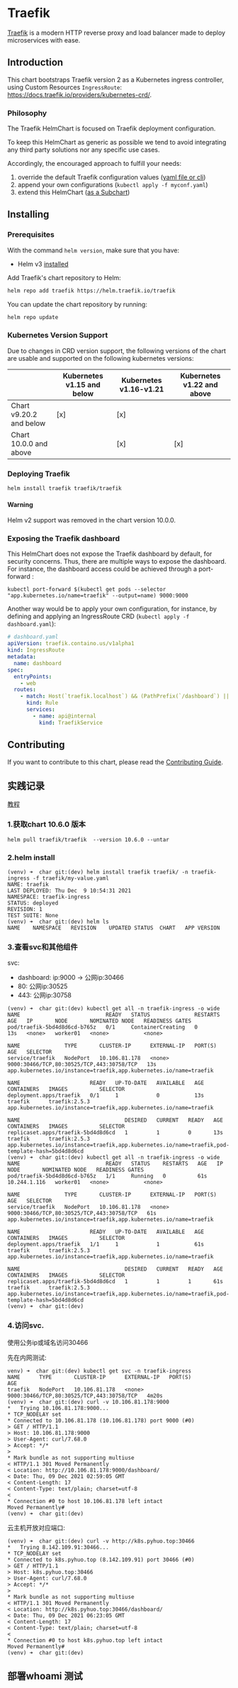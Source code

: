 # Traefik

[Traefik](https://traefik.io/) is a modern HTTP reverse proxy and load balancer made to deploy
microservices with ease.

## Introduction

This chart bootstraps Traefik version 2 as a Kubernetes ingress controller,
using Custom Resources `IngressRoute`: <https://docs.traefik.io/providers/kubernetes-crd/>.

### Philosophy

The Traefik HelmChart is focused on Traefik deployment configuration.

To keep this HelmChart as generic as possible we tend
to avoid integrating any third party solutions nor any specific use cases.

Accordingly, the encouraged approach to fulfill your needs:
1. override the default Traefik configuration values ([yaml file or cli](https://helm.sh/docs/chart_template_guide/values_files/))
2. append your own configurations (`kubectl apply -f myconf.yaml`)
3. extend this HelmChart ([as a Subchart](https://helm.sh/docs/chart_template_guide/subcharts_and_globals/))

## Installing

### Prerequisites

With the command `helm version`, make sure that you have:
- Helm v3 [installed](https://helm.sh/docs/using_helm/#installing-helm)

Add Traefik's chart repository to Helm:

```bash
helm repo add traefik https://helm.traefik.io/traefik
```

You can update the chart repository by running:

```bash
helm repo update
```

### Kubernetes Version Support

Due to changes in CRD version support, the following versions of the chart are usable and supported on the following kubernetes versions:

|                         |  Kubernetes v1.15 and below | Kubernetes v1.16-v1.21 | Kubernetes v1.22 and above |
|-------------------------|-----------------------------|------------------------|----------------------------|
| Chart v9.20.2 and below | [x]                         | [x]                    |                            |
| Chart 10.0.0 and above  |                             | [x]                    | [x]                        |

### Deploying Traefik

```bash
helm install traefik traefik/traefik
```

#### Warning

Helm v2 support was removed in the chart version 10.0.0.

### Exposing the Traefik dashboard

This HelmChart does not expose the Traefik dashboard by default, for security concerns.
Thus, there are multiple ways to expose the dashboard.
For instance, the dashboard access could be achieved through a port-forward :

```
kubectl port-forward $(kubectl get pods --selector "app.kubernetes.io/name=traefik" --output=name) 9000:9000
```

Another way would be to apply your own configuration, for instance,
by defining and applying an IngressRoute CRD (`kubectl apply -f dashboard.yaml`):

```yaml
# dashboard.yaml
apiVersion: traefik.containo.us/v1alpha1
kind: IngressRoute
metadata:
  name: dashboard
spec:
  entryPoints:
    - web
  routes:
    - match: Host(`traefik.localhost`) && (PathPrefix(`/dashboard`) || PathPrefix(`/api`))
      kind: Rule
      services:
        - name: api@internal
          kind: TraefikService
```

## Contributing

If you want to contribute to this chart, please read the [Contributing Guide](../CONTRIBUTING.md).


## 实践记录

[教程](https://network.51cto.com/art/202111/689466.htm)

### 1.获取chart 10.6.0 版本
```
helm pull traefik/traefik  --version 10.6.0 --untar
```

### 2.helm install
```
(venv) ➜  char git:(dev) helm install traefik traefik/ -n traefik-ingress -f traefik/my-value.yaml
NAME: traefik
LAST DEPLOYED: Thu Dec  9 10:54:31 2021
NAMESPACE: traefik-ingress
STATUS: deployed
REVISION: 1
TEST SUITE: None
(venv) ➜  char git:(dev) helm ls
NAME	NAMESPACE	REVISION	UPDATED	STATUS	CHART	APP VERSION
```

### 3.查看svc和其他组件
svc:
* dashboard: ip:9000 -> 公网ip:30466
* 80:                   公网ip:30525
* 443:                  公网ip:30758


```
(venv) ➜  char git:(dev) kubectl get all -n traefik-ingress -o wide
NAME                           READY   STATUS              RESTARTS   AGE   IP       NODE       NOMINATED NODE   READINESS GATES
pod/traefik-5bd4d8d6cd-b765z   0/1     ContainerCreating   0          13s   <none>   worker01   <none>           <none>

NAME              TYPE       CLUSTER-IP      EXTERNAL-IP   PORT(S)                                     AGE   SELECTOR
service/traefik   NodePort   10.106.81.178   <none>        9000:30466/TCP,80:30525/TCP,443:30758/TCP   13s   app.kubernetes.io/instance=traefik,app.kubernetes.io/name=traefik

NAME                      READY   UP-TO-DATE   AVAILABLE   AGE   CONTAINERS   IMAGES          SELECTOR
deployment.apps/traefik   0/1     1            0           13s   traefik      traefik:2.5.3   app.kubernetes.io/instance=traefik,app.kubernetes.io/name=traefik

NAME                                 DESIRED   CURRENT   READY   AGE   CONTAINERS   IMAGES          SELECTOR
replicaset.apps/traefik-5bd4d8d6cd   1         1         0       13s   traefik      traefik:2.5.3   app.kubernetes.io/instance=traefik,app.kubernetes.io/name=traefik,pod-template-hash=5bd4d8d6cd
(venv) ➜  char git:(dev) kubectl get all -n traefik-ingress -o wide
NAME                           READY   STATUS    RESTARTS   AGE   IP             NODE       NOMINATED NODE   READINESS GATES
pod/traefik-5bd4d8d6cd-b765z   1/1     Running   0          61s   10.244.1.116   worker01   <none>           <none>

NAME              TYPE       CLUSTER-IP      EXTERNAL-IP   PORT(S)                                     AGE   SELECTOR
service/traefik   NodePort   10.106.81.178   <none>        9000:30466/TCP,80:30525/TCP,443:30758/TCP   61s   app.kubernetes.io/instance=traefik,app.kubernetes.io/name=traefik

NAME                      READY   UP-TO-DATE   AVAILABLE   AGE   CONTAINERS   IMAGES          SELECTOR
deployment.apps/traefik   1/1     1            1           61s   traefik      traefik:2.5.3   app.kubernetes.io/instance=traefik,app.kubernetes.io/name=traefik

NAME                                 DESIRED   CURRENT   READY   AGE   CONTAINERS   IMAGES          SELECTOR
replicaset.apps/traefik-5bd4d8d6cd   1         1         1       61s   traefik      traefik:2.5.3   app.kubernetes.io/instance=traefik,app.kubernetes.io/name=traefik,pod-template-hash=5bd4d8d6cd
(venv) ➜  char git:(dev)
```

### 4.访问svc. 
使用公务ip或域名访问30466

先在内网测试:
```
venv) ➜  char git:(dev) kubectl get svc -n traefik-ingress
NAME      TYPE       CLUSTER-IP      EXTERNAL-IP   PORT(S)                                     AGE
traefik   NodePort   10.106.81.178   <none>        9000:30466/TCP,80:30525/TCP,443:30758/TCP   4m20s
(venv) ➜  char git:(dev) curl -v 10.106.81.178:9000
*   Trying 10.106.81.178:9000...
* TCP_NODELAY set
* Connected to 10.106.81.178 (10.106.81.178) port 9000 (#0)
> GET / HTTP/1.1
> Host: 10.106.81.178:9000
> User-Agent: curl/7.68.0
> Accept: */*
>
* Mark bundle as not supporting multiuse
< HTTP/1.1 301 Moved Permanently
< Location: http://10.106.81.178:9000/dashboard/
< Date: Thu, 09 Dec 2021 02:59:05 GMT
< Content-Length: 17
< Content-Type: text/plain; charset=utf-8
<
* Connection #0 to host 10.106.81.178 left intact
Moved Permanently# 
(venv) ➜  char git:(dev)
```

云主机开放对应端口:
```
(venv) ➜  char git:(dev) curl -v http://k8s.pyhuo.top:30466
*   Trying 8.142.109.91:30466...
* TCP_NODELAY set
* Connected to k8s.pyhuo.top (8.142.109.91) port 30466 (#0)
> GET / HTTP/1.1
> Host: k8s.pyhuo.top:30466
> User-Agent: curl/7.68.0
> Accept: */*
>
* Mark bundle as not supporting multiuse
< HTTP/1.1 301 Moved Permanently
< Location: http://k8s.pyhuo.top:30466/dashboard/
< Date: Thu, 09 Dec 2021 06:23:05 GMT
< Content-Length: 17
< Content-Type: text/plain; charset=utf-8
<
* Connection #0 to host k8s.pyhuo.top left intact
Moved Permanently# 
(venv) ➜  char git:(dev)
```

## 部署whoami 测试

```
```